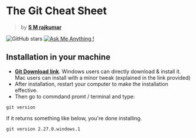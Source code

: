 # The Git Cheat Sheet

> by [<b>S M rajkumar</b>](https://santoshrajkumar.github.io) 


![GitHub stars](https://img.shields.io/github/stars/santoshrajkumar/Git-Cheat-Sheet) 
[![Ask Me Anything !](https://img.shields.io/badge/ask%20me-linkedin-1abc9c.svg)](https://www.linkedin.com/in/santosh-mohan-rajkumar-101180a3/)

## Installation in your machine

* [<b>Git Download link</b>](https://git-scm.com/downloads). Windows users can directly download & install it. Mac users can install with a minor tweak (explained in the link provided)
* After installation, restart your computer to make the installation effective.
* Then go to commdand promt / terminal and type:
```git
git version
```
If it returns something like below, you're done installing.
```
git version 2.27.0.windows.1
```
